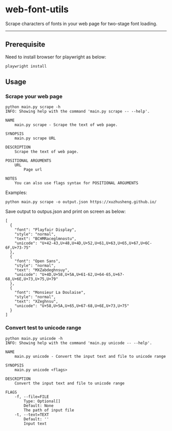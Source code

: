 # web-font-utils
Scrape characters of fonts in your web page for two-stage font loading.

---
## Prerequisite
Need to install browser for playwright as below:
```
playwright install
```

## Usage

### Scrape your web page
```
python main.py scrape -h    
INFO: Showing help with the command 'main.py scrape -- --help'.

NAME
    main.py scrape - Scrape the text of web page.

SYNOPSIS
    main.py scrape URL

DESCRIPTION
    Scrape the text of web page.

POSITIONAL ARGUMENTS
    URL
        Page url

NOTES     
    You can also use flags syntax for POSITIONAL ARGUMENTS
```
Examples:
```
python main.py scrape -o output.json https://xuzhusheng.github.io/
```
Save output to outpus.json and print on screen as below:
```
[
  {
    "font": "Playfair Display",
    "style": "normal",
    "text": "BCHMRaceglmnostu",
    "unicode": "U+42-43,U+48,U+4D,U+52,U+61,U+63,U+65,U+67,U+6C-6F,U+73-75"
  },
  {
    "font": "Open Sans",
    "style": "normal",
    "text": "MXZabdeghnsuy",
    "unicode": "U+4D,U+58,U+5A,U+61-62,U+64-65,U+67-68,U+6E,U+73,U+75,U+79"
  },
  {
    "font": "Monsieur La Doulaise",
    "style": "normal",
    "text": "XZeghnsu",
    "unicode": "U+58,U+5A,U+65,U+67-68,U+6E,U+73,U+75"
  }
]
```

### Convert test to unicode range
```
python main.py unicode -h
INFO: Showing help with the command 'main.py unicode -- --help'.

NAME
    main.py unicode - Convert the input text and file to unicode range

SYNOPSIS
    main.py unicode <flags>

DESCRIPTION
    Convert the input text and file to unicode range

FLAGS
    -f, --file=FILE
        Type: Optional[]
        Default: None
        The path of input file
    -t, --text=TEXT
        Default: ''
        Input text
```

